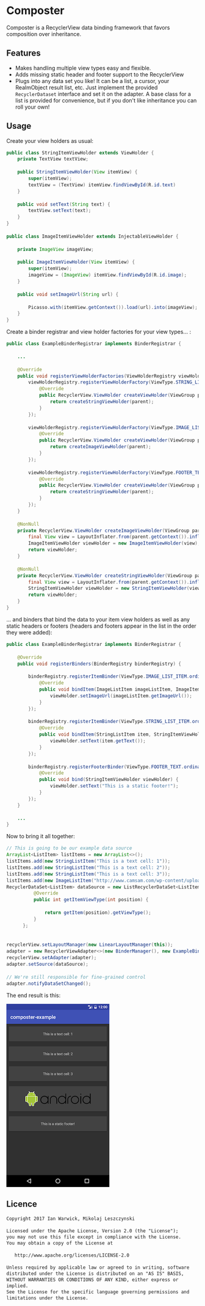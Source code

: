 # Composter
Composter is a RecyclerView data binding framework that favors composition over inheritance.


## Features
*   Makes handling multiple view types easy and flexible.
*   Adds missing static header and footer support to the RecyclerView
*   Plugs into any data set you like! It can be a list, a cursor, your RealmObject result list, etc. Just implement the provided `RecyclerDataset` interface and set it on the adapter. A base class for a list is provided for convenience, but if you don't like inheritance you can roll your own!


## Usage
Create your view holders as usual:

```java
public class StringItemViewHolder extends ViewHolder {
    private TextView textView;

    public StringItemViewHolder(View itemView) {
        super(itemView);
        textView = (TextView) itemView.findViewById(R.id.text)
    }

    public void setText(String text) {
        textView.setText(text);
    }
}

public class ImageItemViewHolder extends InjectableViewHolder {

    private ImageView imageView;

    public ImageItemViewHolder(View itemView) {
        super(itemView);
        imageView = (ImageView) itemView.findViewById(R.id.image);
    }

    public void setImageUrl(String url) {

        Picasso.with(itemView.getContext()).load(url).into(imageView);
    }
}
```
Create a binder registrar and view holder factories for your view types... :

```java
public class ExampleBinderRegistrar implements BinderRegistrar {

    ...

    @Override
    public void registerViewHolderFactories(ViewHolderRegistry viewHolderRegistry) {
        viewHolderRegistry.registerViewHolderFactory(ViewType.STRING_LIST_ITEM.ordinal(), new ViewHolderFactory() {
            @Override
            public RecyclerView.ViewHolder createViewHolder(ViewGroup parent) {
                return createStringViewHolder(parent);
            }
        });

        viewHolderRegistry.registerViewHolderFactory(ViewType.IMAGE_LIST_ITEM.ordinal(), new ViewHolderFactory() {
            @Override
            public RecyclerView.ViewHolder createViewHolder(ViewGroup parent) {
                return createImageViewHolder(parent);
            }
        });

        viewHolderRegistry.registerViewHolderFactory(ViewType.FOOTER_TEXT.ordinal(), new ViewHolderFactory() {
            @Override
            public RecyclerView.ViewHolder createViewHolder(ViewGroup parent) {
                return createStringViewHolder(parent);
            }
        });
    }

    @NonNull
    private RecyclerView.ViewHolder createImageViewHolder(ViewGroup parent) {
        final View view = LayoutInflater.from(parent.getContext()).inflate(R.layout.list_item_image, parent, false);
        ImageItemViewHolder viewHolder = new ImageItemViewHolder(view);
        return viewHolder;
    }

    @NonNull
    private RecyclerView.ViewHolder createStringViewHolder(ViewGroup parent) {
        final View view = LayoutInflater.from(parent.getContext()).inflate(R.layout.list_item_string, parent, false);
        StringItemViewHolder viewHolder = new StringItemViewHolder(view);
        return viewHolder;
    }
}
```

... and binders that bind the data to your item view holders as well as any static headers or footers (headers and footers appear in the list in the order they were added):

```java
public class ExampleBinderRegistrar implements BinderRegistrar {

    @Override
    public void registerBinders(BinderRegistry binderRegistry) {

        binderRegistry.registerItemBinder(ViewType.IMAGE_LIST_ITEM.ordinal(), new ItemBinder<ImageListItem, ImageItemViewHolder>() {
            @Override
            public void bindItem(ImageListItem imageListItem, ImageItemViewHolder viewHolder) {
                viewHolder.setImageUrl(imageListItem.getImageUrl());
            }
        });

        binderRegistry.registerItemBinder(ViewType.STRING_LIST_ITEM.ordinal(), new ItemBinder<StringListItem, StringItemViewHolder>() {
            @Override
            public void bindItem(StringListItem item, StringItemViewHolder viewHolder) {
                viewHolder.setText(item.getText());
            }
        });

        binderRegistry.registerFooterBinder(ViewType.FOOTER_TEXT.ordinal(), new StaticBinder<StringItemViewHolder>() {
            @Override
            public void bind(StringItemViewHolder viewHolder) {
                viewHolder.setText("This is a static footer!");
            }
        });
    }

    ...
}
```

Now to bring it all together:

```java
// This is going to be our example data source
ArrayList<ListItem> listItems = new ArrayList<>();
listItems.add(new StringListItem("This is a text cell: 1"));
listItems.add(new StringListItem("This is a text cell: 2"));
listItems.add(new StringListItem("This is a text cell: 3"));
listItems.add(new ImageListItem("http://www.camsam.com/wp-content/uploads/2015/04/Android_Logo_2014.svg_.png"));
RecyclerDataSet<ListItem> dataSource = new ListRecyclerDataSet<ListItem>(listItems) {
          @Override
          public int getItemViewType(int position) {

              return getItem(position).getViewType();
          }
      };


recyclerView.setLayoutManager(new LinearLayoutManager(this));
adapter = new RecyclerViewAdapter<>(new BinderManager(), new ExampleBinderRegistrar());
recyclerView.setAdapter(adapter);
adapter.setSource(dataSource);

// We're still responsible for fine-grained control
adapter.notifyDataSetChanged();
```

The end result is this:

![](example.png)

## Licence

```
Copyright 2017 Ian Warwick, Mikolaj Leszczynski

Licensed under the Apache License, Version 2.0 (the "License");
you may not use this file except in compliance with the License.
You may obtain a copy of the License at

   http://www.apache.org/licenses/LICENSE-2.0

Unless required by applicable law or agreed to in writing, software
distributed under the License is distributed on an "AS IS" BASIS,
WITHOUT WARRANTIES OR CONDITIONS OF ANY KIND, either express or implied.
See the License for the specific language governing permissions and
limitations under the License.
```
